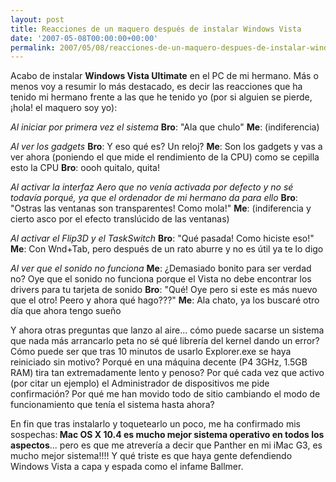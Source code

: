 ```yaml
---
layout: post
title: Reacciones de un maquero después de instalar Windows Vista
date: '2007-05-08T00:00:00+00:00'
permalink: 2007/05/08/reacciones-de-un-maquero-despues-de-instalar-windows-vista/
---
```

Acabo de instalar <strong>Windows Vista Ultimate</strong> en el PC de mi hermano. Más o menos voy a resumir lo más destacado, es decir las reacciones que ha tenido mi hermano frente a las que he tenido yo (por si alguien se pierde, ¡hola! el maquero soy yo):

<em>Al iniciar por primera vez el sistema</em>
<strong>Bro</strong>: "Ala que chulo"
<strong>Me</strong>: (indiferencia)

<em>Al ver los gadgets</em>
<strong>Bro</strong>: Y eso qué es? Un reloj?
<strong>Me</strong>: Son los gadgets y vas a ver ahora (poniendo el que mide el rendimiento de la CPU) como se cepilla esto la CPU
<strong>Bro</strong>: oooh quitalo, quita!

<em>Al activar la interfaz Aero que no venía activada por defecto y no sé todavía porqué, ya que el ordenador de mi hermano da para ello</em>
<strong>Bro</strong>: "Ostras las ventanas son transparentes! Como mola!"
<strong>Me</strong>: (indiferencia y cierto asco por el efecto translúcido de las ventanas)

<em>Al activar el Flip3D y el TaskSwitch</em>
<strong>Bro</strong>: "Qué pasada! Como hiciste eso!"
<strong>Me</strong>: Con Wnd+Tab, pero después de un rato aburre y no es útil ya te lo digo

<em>Al ver que el sonido no funciona</em>
<strong>Me</strong>: ¿Demasiado bonito para ser verdad no? Oye que el sonido no funciona porque el Vista no debe encontrar los drivers para tu tarjeta de sonido
<strong>Bro</strong>: "Qué! Oye pero si este es más nuevo que el otro! Peero y ahora qué hago???"
<strong>Me</strong>: Ala chato, ya los buscaré otro día que ahora tengo sueño

Y ahora otras preguntas que lanzo al aire... cómo puede sacarse un sistema que nada más arrancarlo peta no sé qué librería del kernel dando un error? Cómo puede ser que tras 10 minutos de usarlo Explorer.exe se haya reiniciado sin motivo? Porqué en una máquina decente (P4 3GHz, 1.5GB RAM) tira tan extremadamente lento y penoso? Por qué cada vez que activo (por citar un ejemplo) el  Administrador de dispositivos me pide confirmación? Por qué me han movido todo de sitio cambiando el modo de funcionamiento que tenía el sistema hasta ahora? 

En fin que tras instalarlo y toquetearlo un poco, me ha confirmado mis sospechas:<strong> Mac OS X 10.4 es mucho mejor sistema operativo en todos los aspectos</strong>... pero es que me atrevería a decir que Panther en mi iMac G3, es mucho mejor sistema!!!! Y qué triste es que haya gente defendiendo Windows Vista a capa y espada como el infame Ballmer.
